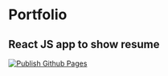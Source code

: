 # Portfolio

## React JS app to show resume

[![Publish Github Pages](https://github.com/pjangam/pjangam.github.io/actions/workflows/github_page.yml/badge.svg)](https://github.com/pjangam/pjangam.github.io/actions/workflows/github_page.yml)